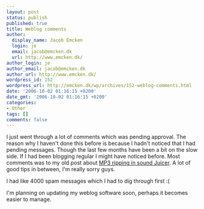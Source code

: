 ```yaml
---
layout: post
status: publish
published: true
title: Weblog comments
author:
  display_name: Jacob Emcken
  login: je
  email: jacob@emcken.dk
  url: http://www.emcken.dk/
author_login: je
author_email: jacob@emcken.dk
author_url: http://www.emcken.dk/
wordpress_id: 152
wordpress_url: http://emcken.dk/wp/archives/152-weblog-comments.html
date: '2006-10-02 01:16:15 +0200'
date_gmt: '2006-10-02 01:16:15 +0200'
categories:
- Other
tags: []
comments: false
---
```

I just went through a lot of comments which was pending approval. The reason why I haven't done this before is because I hadn't noticed that I had pending messages. Though the last few months have been a bit on the slow side. If I had been blogging regular I might have noticed before. Most comments was to my old post about [MP3 ripping in sound Juicer][1]. A lot of good tips in between, I'm really sorry guys.

I had like 4000 spam messages which I had to dig through first :(

I'm planning on updating my weblog software soon, perhaps it becomes easier to manage.

[1]: 2005-03-07-mp3-encoding-with-sound-juicer.md
